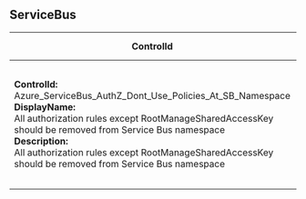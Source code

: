 ## ServiceBus

| ControlId | Dependent Azure API(s) and Properties | Control spec-let |
|-----------|-------------------------------------|------------------|
| <b>ControlId:</b><br>Azure_ServiceBus_AuthZ_Dont_Use_Policies_At_SB_Namespace<br><b>DisplayName:</b><br>All authorization rules except RootManageSharedAccessKey <br>should be removed from Service Bus namespace<br><b>Description: </b><br> All authorization rules except RootManageSharedAccessKey <br>should be removed from Service Bus namespace |<b>ARM API to list Authorization Rules for a ServiceBus namespace : </b> <br> /subscriptions/{subscriptionId}<br>/resourceGroups/{resourceGroupName}<br>/providers/Microsoft.ServiceBus<br>/namespaces/{namespaceName}<br>/AuthorizationRules<br>?api-version=2017-04-01 <br><b>Properties:</b><br> value[\*].id <br> value[\*].name |<b>Passed: </b><br>If no authorization rules other than RootManageSharedAccessKey found at namespace level.<br><b>Failed: </b><br>If any custom authorization rule found at namespace level. |
